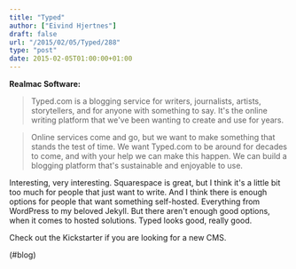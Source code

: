 ```yaml
---
title: "Typed"
author: ["Eivind Hjertnes"]
draft: false
url: "/2015/02/05/Typed/288"
type: "post"
date: 2015-02-05T01:00:00+01:00
---
```


**Realmac Software:**

> Typed.com is a blogging service for writers, journalists, artists,
> storytellers, and for anyone with something to say. It's the online
> writing platform that we've been wanting to create and use for years.

<!--quoteend-->

> Online services come and go, but we want to make something that stands
> the test of time. We want Typed.com to be around for decades to come,
> and with your help we can make this happen. We can build a blogging
> platform that's sustainable and enjoyable to use.

Interesting, very interesting. Squarespace is great, but I think it's a
little bit too much for people that just want to write. And I think
there is enough options for people that want something self-hosted.
Everything from WordPress to my beloved Jekyll. But there aren't enough
good options, when it comes to hosted solutions. Typed looks good,
really good.

Check out the Kickstarter if you are looking for a new CMS.

(#blog)
